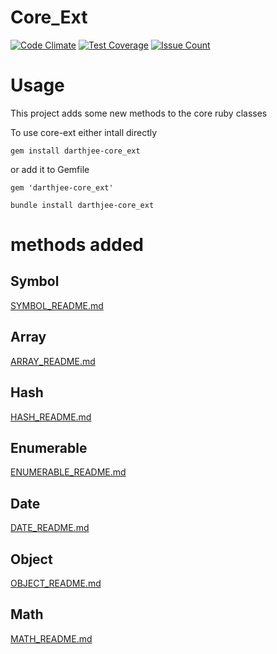Core_Ext
========

[![Code Climate](https://codeclimate.com/github/darthjee/core_ext/badges/gpa.svg)](https://codeclimate.com/github/darthjee/core_ext)
[![Test Coverage](https://codeclimate.com/github/darthjee/core_ext/badges/coverage.svg)](https://codeclimate.com/github/darthjee/core_ext/coverage)
[![Issue Count](https://codeclimate.com/github/darthjee/core_ext/badges/issue_count.svg)](https://codeclimate.com/github/darthjee/core_ext)

# Usage
This project adds some new methods to the core ruby classes

To use core-ext either intall directly

```console
gem install darthjee-core_ext
```

or add it to Gemfile

```
gem 'darthjee-core_ext'
```

```console
bundle install darthjee-core_ext
```

# methods added

## Symbol
[SYMBOL_README.md](SYMBOL_README.md)
## Array
[ARRAY_README.md](ARRAY_README.md)
## Hash
[HASH_README.md](HASH_README.md)
## Enumerable
[ENUMERABLE_README.md](ENUMERABLE_README.md)
## Date
[DATE_README.md](DATE_README.md)
## Object
[OBJECT_README.md](OBJECT_README.md)
## Math
[MATH_README.md](MATH_README.md)
